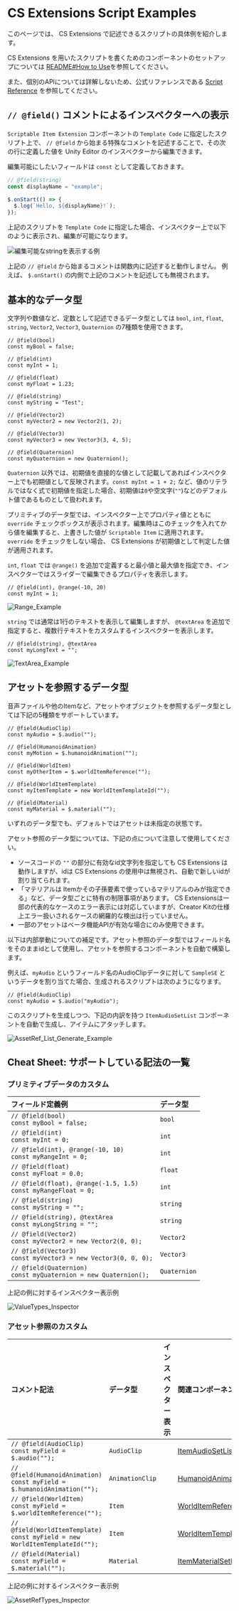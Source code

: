 # CS Extensions Script Examples

このページでは、 CS Extensions で記述できるスクリプトの具体例を紹介します。

CS Extensions を用いたスクリプトを書くためのコンポーネントのセットアップについては [README#How to Use](https://github.com/malaybaku/ClusterScriptExtensions#how-to-use)を参照してください。

また、個別のAPIについては詳解しないため、公式リファレンスである [Script Reference](https://docs.cluster.mu/script/) を参照してください。

## `// @field()` コメントによるインスペクターへの表示

`Scriptable Item Extension` コンポーネントの `Template Code` に指定したスクリプト上で、 `// @field` から始まる特殊なコメントを記述することで、その次の行に定義した値を Unity Editor のインスペクターから編集できます。

編集可能にしたいフィールドは `const` として定義しておきます。

```javascript
// @field(string)
const displayName = "example";

$.onStart(() => {
  $.log(`Hello, ${displayName}!`);
});
```

上記のスクリプトを `Template Code` に指定した場合、インスペクター上で以下のように表示され、編集が可能になります。

![編集可能なstringを表示する例](./ScriptExample_Screenshots/String_Field_Example.png)

上記の `// @field` から始まるコメントは関数内に記述すると動作しません。
例えば、 `$.onStart()` の内側で上記のコメントを記述しても無視されます。


## 基本的なデータ型

文字列や数値など、定数として記述できるデータ型としては `bool`, `int`, `float`, `string`, `Vector2`, `Vector3`, `Quaternion` の7種類を使用できます。

```
// @field(bool)
const myBool = false;

// @field(int)
const myInt = 1;

// @field(float)
const myFloat = 1.23;

// @field(string)
const myString = "Test";

// @field(Vector2)
const myVector2 = new Vector2(1, 2);

// @field(Vector3)
const myVector3 = new Vector3(3, 4, 5);

// @field(Quaternion)
const myQuaternion = new Quaternion();
```

`Quaternion` 以外では、初期値を直接的な値として記載してあればインスペクター上でも初期値として反映されます。`const myInt = 1 + 2;` など、値のリテラルではなく式で初期値を指定した場合、初期値は`0`や空文字(`""`)などのデフォルト値であるものとして扱われます。

プリミティブのデータ型では、インスペクター上でプロパティ値とともに `override` チェックボックスが表示されます。編集時はこのチェックを入れてから値を編集すると、上書きした値が `Scriptable Item` に適用されます。`override` をチェックをしない場合、 CS Extensions が初期値として判定した値が適用されます。

`int`, `float` では `@range()` を追加で定義すると最小値と最大値を指定でき、インスペクターではスライダーで編集できるプロパティを表示します。

```
// @field(int), @range(-10, 20)
const myInt = 1;
```

![Range_Example](./ScriptExample_Screenshots/Range_Example.png)

`string` では通常は1行のテキストを表示して編集しますが、 `@textArea` を追加で指定すると、複数行テキストをカスタムするインスペクターを表示します。

```
// @field(string), @textArea
const myLongText = "";
```

![TextArea_Example](./ScriptExample_Screenshots/TextArea_Example.png)


## アセットを参照するデータ型

音声ファイルや他のItemなど、アセットやオブジェクトを参照するデータ型としては下記の5種類をサポートしています。

```
// @field(AudioClip)
const myAudio = $.audio("");

// @field(HumanoidAnimation)
const myMotion = $.humanoidAnimation("");

// @field(WorldItem)
const myOtherItem = $.worldItemReference("");

// @field(WorldItemTemplate)
const myItemTemplate = new WorldItemTemplateId("");

// @field(Material)
const myMaterial = $.material("");
```

いずれのデータ型でも、デフォルトではアセットは未指定の状態です。

アセット参照のデータ型については、下記の点について注意して使用してください。

- ソースコードの `""` の部分に有効なid文字列を指定しても CS Extensions は動作しますが、idは CS Extensions の使用中は無視され、自動で新しいidが割り当てられます。
- 「マテリアルは Itemかその子孫要素で使っているマテリアルのみが指定できる」など、データ型ごとに特有の制限事項があります。 CS Extensionsは一部の代表的なケースのエラー表示には対応していますが、Creator Kitの仕様上エラー扱いされるケースの網羅的な検出は行っていません。
- 一部のアセットはベータ機能APIが有効な場合にのみ使用できます。


以下は内部挙動についての補足です。アセット参照のデータ型ではフィールド名をそのままidとして使用し、アセットを参照するコンポーネントを自動で構築します。

例えば、`myAudio` というフィールド名のAudioClipデータに対して `SampleSE` というデータを割り当てた場合、生成されるスクリプトは次のようになります。

```
// @field(AudioClip)
const myAudio = $.audio("myAudio");
```

このスクリプトを生成しつつ、下記の内訳を持つ `ItemAudioSetList` コンポーネントを自動で生成し、アイテムにアタッチします。

![AssetRef_List_Generate_Example](./ScriptExample_Screenshots/AssetRef_List_Generate_Example.png)



## Cheat Sheet: サポートしている記法の一覧

### プリミティブデータのカスタム

| フィールド定義例 | データ型 |
|:---|:---|
| `// @field(bool)` <br> `const myBool = false;`                    | `bool`       |
| `// @field(int)` <br> `const myInt = 0;`                          | `int`        |
| `// @field(int), @range(-10, 10)` <br> `const myRangeInt = 0;`    | `int`        |
| `// @field(float)` <br> `const myFloat = 0.0;`                    | `float`      |
| `// @field(float), @range(-1.5, 1.5)` <br> `const myRangeFloat = 0;`   | `int`   |
| `// @field(string)` <br> `const myString = "";`                    | `string`    |
| `// @field(string), @textArea` <br> `const myLongString = "";`         | `string`|
| `// @field(Vector2)` <br> `const myVector2 = new Vector2(0, 0);`    | `Vector2`  |
| `// @field(Vector3)` <br> `const myVector3 = new Vector3(0, 0, 0);` | `Vector3`  |
| `// @field(Quaternion)` <br> `const myQuaternion = new Quaternion();`  | `Quaternion` |

上記の例に対するインスペクター表示例

![ValueTypes_Inspector](./ScriptExample_Screenshots/CheatSheet_ValueTypes.png)

### アセット参照のカスタム

| コメント記法 | データ型 | インスペクター表示 | 関連コンポーネント |
|:---|:---|:---|:---|
| `// @field(AudioClip)` <br> `const myField = $.audio("");` | `AudioClip` | | [ItemAudioSetList](https://docs.cluster.mu/creatorkit/item-components/item-audio-set-list/)
| `// @field(HumanoidAnimation)` <br> `const myField = $.humanoidAnimation("");` | `AnimationClip` | | [HumanoidAnimationList](https://docs.cluster.mu/creatorkit/item-components/humanoid-animation-list/)
| `// @field(WorldItem)` <br> `const myField = $.worldItemReference("");` | `Item` | | [WorldItemReferenceList](https://docs.cluster.mu/creatorkit/item-components/world-item-reference-list/)
| `// @field(WorldItemTemplate)` <br> `const myField = new WorldItemTemplateId("");` | `Item` | | [WorldItemTemplateList](https://docs.cluster.mu/creatorkit/item-components/world-item-template-list/)
| `// @field(Material)` <br> `const myField = $.material("");` | `Material` | | [ItemMaterialSetList](https://docs.cluster.mu/creatorkit/item-components/item-material-set-list/)

上記の例に対するインスペクター表示例

![AssetRefTypes_Inspector](./ScriptExample_Screenshots/CheatSheet_AssetReferenceTypes.png)
